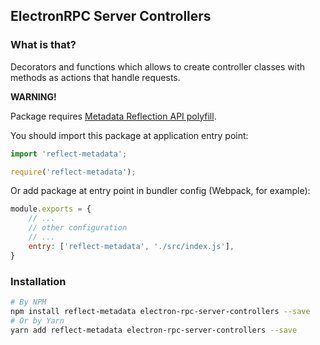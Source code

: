 ## ElectronRPC Server Controllers

### What is that?

Decorators and functions which allows to create controller classes with methods as actions that handle requests.

**WARNING!**

Package requires [Metadata Reflection API polyfill](https://www.npmjs.com/package/reflect-metadata).

You should import this package at application entry point:

```typescript
import 'reflect-metadata';
```

```javascript
require('reflect-metadata');
```

Or add package at entry point in bundler config (Webpack, for example):

```javascript
module.exports = {
    // ...
    // other configuration
    // ...
    entry: ['reflect-metadata', './src/index.js'],
}
```

### Installation

```bash
# By NPM
npm install reflect-metadata electron-rpc-server-controllers --save
# Or by Yarn
yarn add reflect-metadata electron-rpc-server-controllers --save
```

